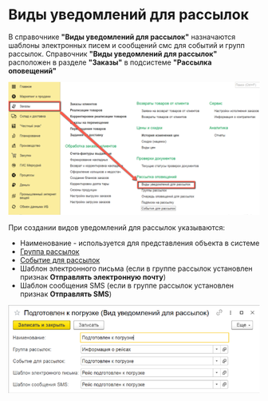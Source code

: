# Виды уведомлений для рассылок

В справочнике **"Виды уведомлений для рассылок"** назначаются шаблоны электронных писем и сообщений смс для событий и групп рассылок. Справочник **"Виды уведомлений для рассылок"** расположен в разделе **"Заказы"** в подсистеме **"Рассылка оповещений"**

[![1][1]][1]

При создании видов уведомлений для рассылок указываются:

- Наименование - используется для представления объекта в системе
- [Группа рассылок](MailingGroups.md)
- [Событие для рассылок](EventsForMailing.md)
- Шаблон электронного письма (если в группе рассылок установлен признак **Отправлять электронную почту**)
- Шаблон сообщения SMS (если в группе рассылок установлен признак **Отправлять SMS**)

[![2][2]][2]

[1]: TypesNotificationsForMailings.assets/1.png
[2]: TypesNotificationsForMailings.assets/2.png
